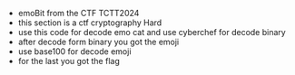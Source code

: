 - emoBit from the CTF TCTT2024
- this section is a ctf cryptography Hard
- use this code for decode emo cat and use cyberchef for decode binary
- after decode form binary you got the emoji
- use base100 for decode emoji
- for the last you got the flag
